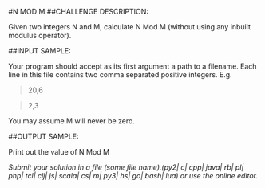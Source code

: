 #N MOD M
##CHALLENGE DESCRIPTION:

Given two integers N and M, calculate N Mod M (without using any inbuilt modulus operator).

##INPUT SAMPLE:

Your program should accept as its first argument a path to a filename. Each line in this file contains two comma separated positive integers. E.g.

>20,6

>2,3

You may assume M will never be zero.

##OUTPUT SAMPLE:

Print out the value of N Mod M

*Submit your solution in a file (some file name).(py2| c| cpp| java| rb| pl| php| tcl| clj| js| scala| cs| m| py3| hs| go| bash| lua) or use the online editor.*
